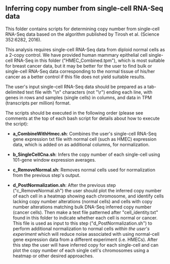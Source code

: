 ## Inferring copy number from single-cell RNA-Seq data

This folder contains scripts for determining copy number from single-cell RNA-Seq data based
on the algorithm published by Tirosh et al. (Science 352:6282, 2016).

This analysis requires single-cell RNA-Seq data from diploid normal cells as a 2-copy control. We have 
provided human mammary epithelial cell single-cell RNA-Seq in this folder ("HMEC_Combined.tpm"),
which is most suitable for breast cancer data, but it may be better for the user to find
bulk or single-cell RNA-Seq data corresponding to the normal tissue of his/her cancer as 
a better control if this file does not yield suitable results.

The user's input single-cell RNA-Seq data should be prepared as a tab-delimited text file with "\n"
characters (not "\r") ending each line, with genes in rows and samples (single cells) in columns,
and data in TPM (transcripts per million) format.

The scripts should be executed in the following order (please see comments at the top of each bash
script for details about how to execute the script):

* **a_CombineWithHmec.sh**: Combines the user's single-cell RNA-Seq gene expression txt file with
	normal cell (such as HMEC) expression data, which is added on as additional columns,
	for normalization.

* **b_SingleCellCna.sh**: Infers the copy number of each single-cell using 101-gene window expression
	averages.

* **c_RemoveNormal.sh**: Removes normal cells used for normalization from the previous step's output.

* **d_PostNormalization.sh**: After the previous step ("c_RemoveNormal.sh") the user should plot the
	inferred copy number of each cell in a heatmap showing each chromosome, and identify
	cells lacking copy number alterations (normal cells) and cells with copy number alterations
	matching bulk DNA-Seq inferred copy number (cancer cells). Then make a text file patterned
	after "cell_identity.txt" found in this folder to indicate whether each cell is normal or cancer.
	This file is used as input to this step ("d_PostNormalization.sh") to perform additional
	normalization to normal cells *within the user's experiment* which will reduce noise associated
	with using normal-cell gene expression data from a different experiment (i.e. HMECs). After
	this step the user will have inferred copy for each single-cell and can plot the copy number
	of each single cell's chromosomes using a heatmap or other desired approaches.


